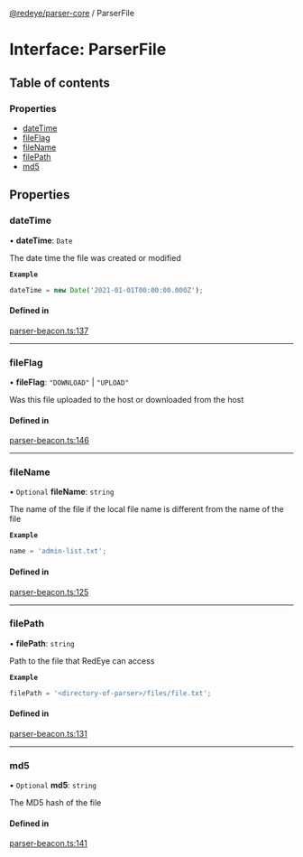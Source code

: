 [@redeye/parser-core](../index.md) / ParserFile

# Interface: ParserFile

## Table of contents

### Properties

- [dateTime](ParserFile.md#datetime)
- [fileFlag](ParserFile.md#fileflag)
- [fileName](ParserFile.md#filename)
- [filePath](ParserFile.md#filepath)
- [md5](ParserFile.md#md5)

## Properties

### dateTime

• **dateTime**: `Date`

The date time the file was created or modified

**`Example`**

```ts
dateTime = new Date('2021-01-01T00:00:00.000Z');
```

#### Defined in

[parser-beacon.ts:137](https://github.com/cisagov/RedEye/blob/bd5dfc45/parsers/parser-core/src/parser-output/parser-beacon.ts#L137)

---

### fileFlag

• **fileFlag**: `"DOWNLOAD"` \| `"UPLOAD"`

Was this file uploaded to the host or downloaded from the host

#### Defined in

[parser-beacon.ts:146](https://github.com/cisagov/RedEye/blob/bd5dfc45/parsers/parser-core/src/parser-output/parser-beacon.ts#L146)

---

### fileName

• `Optional` **fileName**: `string`

The name of the file if the local file name is different from the name of the file

**`Example`**

```ts
name = 'admin-list.txt';
```

#### Defined in

[parser-beacon.ts:125](https://github.com/cisagov/RedEye/blob/bd5dfc45/parsers/parser-core/src/parser-output/parser-beacon.ts#L125)

---

### filePath

• **filePath**: `string`

Path to the file that RedEye can access

**`Example`**

```ts
filePath = '<directory-of-parser>/files/file.txt';
```

#### Defined in

[parser-beacon.ts:131](https://github.com/cisagov/RedEye/blob/bd5dfc45/parsers/parser-core/src/parser-output/parser-beacon.ts#L131)

---

### md5

• `Optional` **md5**: `string`

The MD5 hash of the file

#### Defined in

[parser-beacon.ts:141](https://github.com/cisagov/RedEye/blob/bd5dfc45/parsers/parser-core/src/parser-output/parser-beacon.ts#L141)
